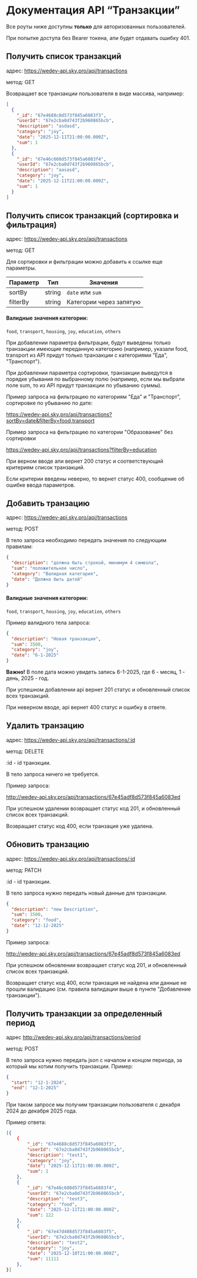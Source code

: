 # Документация API “Транзакции”

Все роуты ниже доступны **только** для авторизованных пользователей.

При попытке доступа без Bearer токена, апи будет отдавать ошибку 401.

## Получить список транзакций

адрес: https://wedev-api.sky.pro/api/transactions

метод: GET

Возвращает все транзакции пользователя в виде массива, например:

```json
[
  {
    "_id": "67e4688c8d573f845a6083f3",
    "userId": "67e2cba0d743f2b960865bcb",
    "description": "asdasd",
    "category": "joy",
    "date": "2025-12-11T21:00:00.000Z",
    "sum": 1
  },
  {
    "_id": "67e46c608d573f845a6083f4",
    "userId": "67e2cba0d743f2b960865bcb",
    "description": "aasasd",
    "category": "joy",
    "date": "2025-12-11T21:00:00.000Z",
    "sum": 1
  }
]
```

## Получить список транзакций (сортировка и фильтрация)

адрес: https://wedev-api.sky.pro/api/transactions

метод: GET

Для сортировки и фильтрации можно добавить к ссылке еще параметры.

| Параметр | Тип    | Значения                |
| -------- | ------ | ----------------------- |
| sortBy   | string | `date` или `sum`        |
| filterBy | string | Категории через запятую |

#### Валидные значения категории:

`food`, `transport`, `housing`, `joy`, `education`, `others`

При добавлении параметра фильтрации, будут выведены только транзакции имеющие переданную категорию (например, указали food, transport из API придут только транзакции с категориями "Еда", "Транспорт").

При добавлении параметра сортировки, транзакции выведутся в порядке убывания по выбранному полю (например, если мы выбрали поле sum, то из API придут транзакции по убыванию суммы).

Пример запроса на фильтрацию по категориям "Еда" и "Транспорт", сортировке по убыванию по дате:

https://wedev-api.sky.pro/api/transactions?sortBy=date&filterBy=food,transport

Пример запроса на фильтрацию по категории "Образование" без сортировки

https://wedev-api.sky.pro/api/transactions?filterBy=education

При верном вводе апи вернет 200 статус и соответствующий критериям список транзакций.

Если критерии введены неверно, то вернет статус 400, сообщение об ошибке ввода параметров.

## Добавить транзацию

адрес: https://wedev-api.sky.pro/api/transactions

метод: POST

В тело запроса необходимо передать значения по следующим правилам:

```json
{
  "description": "должна быть строкой, минимум 4 символа",
  "sum": "положительное число",
  "category": "Валидная категория",
  "date": "Должна быть датой"
}
```

#### Валидные значения категории:

`food`, `transport`, `housing`, `joy`, `education`, `others`

Пример валидного тела запроса:

```json
{
  "description": "Новая транзакция",
  "sum": 3500,
  "category": "joy",
  "date": "6-1-2025"
}
```

**Важно!** В поле дата можно увидеть запись 6-1-2025, где 6 - месяц, 1 - день, 2025 - год.

При успешном добавлении api вернет 201 статус и обновленный список всех транзакций.

При неверном вводе, api вернет 400 статус и ошибку в ответе.

## Удалить транзацию

адрес: https://wedev-api.sky.pro/api/transactions/:id

метод: DELETE

:id - id транзкции.

В тело запроса ничего не требуется.

Пример запроса:

http://wedev-api.sky.pro/api/transactions/67e45adf8d573f845a6083ed

При успешном удалении возвращает статус код 201, и обновленный список всех транзакций.

Возвращает статус код 400, если транзация уже удалена.

## Обновить транзацию

адрес: https://wedev-api.sky.pro/api/transactions/:id

метод: PATCH

:id - id транзкции.

В тело запроса нужно передать новый данные для транзакции.

```json
{
  "description": "new Description",
  "sum": 3500,
  "category": "food",
  "date": "12-12-2025"
}
```

Пример запроса:

http://wedev-api.sky.pro/api/transactions/67e45adf8d573f845a6083ed

При успешном обновлении возвращает статус код 201, и обновленный список всех транзакций.

Возвращает статус код 400, если транзация не найдена или данные не прошли валидацию (см. правила валидации выше в пункте "Добавление транзакции").

## Получить транзакции за определенный период

адрес http://wedev-api.sky.pro/api/transactions/period

метод: POST

В тело запроса нужно передать json с началом и концом периода, за который мы хотим получить транзакции. Пример:

```json
{
  "start": "12-1-2024",
  "end": "12-1-2025"
}
```

При таком запросе мы получим транзакции пользователя с декабря 2024 до декабря 2025 года.

Пример ответа:

```json
[{
    {
		"_id": "67e4688c8d573f845a6083f3",
		"userId": "67e2cba0d743f2b960865bcb",
		"description": "test1",
		"category": "joy",
		"date": "2025-12-11T21:00:00.000Z",
		"sum": 1
	},
	{
		"_id": "67e46c608d573f845a6083f4",
		"userId": "67e2cba0d743f2b960865bcb",
		"description": "test3",
		"category": "food",
		"date": "2025-12-11T21:00:00.000Z",
		"sum": 122
	},
	{
		"_id": "67e47d408d573f845a6083f5",
		"userId": "67e2cba0d743f2b960865bcb",
		"description": "test2",
		"category": "joy",
		"date": "2025-12-10T21:00:00.000Z",
		"sum": 11111
	},
}]
```

